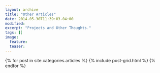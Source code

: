 ```yaml
---
layout: archive
title: "Other Articles"
date: 2014-05-30T11:39:03-04:00
modified:
excerpt: "Projects and Other Thoughts."
tags: []
image:
  feature:
  teaser:
---
```


<div class="tiles">
{% for post in site.categories.articles %}
  {% include post-grid.html %}
{% endfor %}
</div><!-- /.tiles -->
